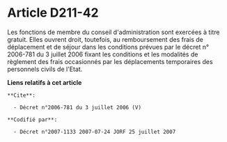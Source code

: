 # Article D211-42

Les fonctions de membre du conseil d'administration sont exercées à titre gratuit. Elles ouvrent droit, toutefois, au
remboursement des frais de déplacement et de séjour dans les conditions prévues par le décret n° 2006-781 du 3 juillet 2006
fixant les conditions et les modalités de règlement des frais occasionnés par les déplacements temporaires des personnels
civils de l'Etat.

**Liens relatifs à cet article**

	**Cite**:

	  - Décret n°2006-781 du 3 juillet 2006 (V)

	**Codifié par**:

	  - Décret n°2007-1133 2007-07-24 JORF 25 juillet 2007
